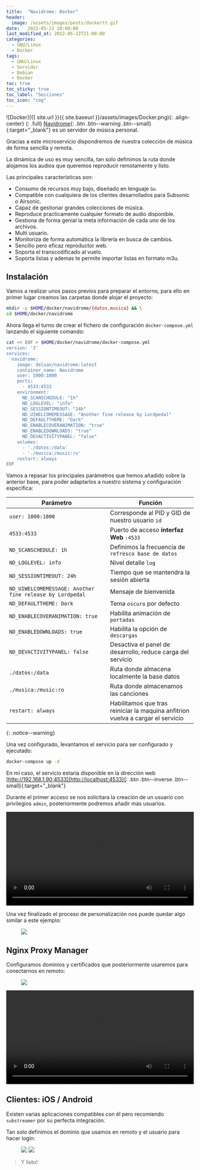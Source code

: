 ```yaml
---
title:  "Navidrome: Docker"
header:
  image: /assets/images/posts/dockertt.gif
date:   2022-05-22 10:00:00
last_modified_at: 2022-05-22T21:00:00
categories:
  - GNU/Linux
  - Docker
tags:
  - GNU/Linux
  - Servidor
  - Debian
  - Docker
toc: true
toc_sticky: true
toc_label: "Secciones"
toc_icon: "cog"
---
```


![Docker]({{ site.url }}{{ site.baseurl }}/assets/images/Docker.png){: .align-center}
{: .full}
[Navidrome](https://www.navidrome.org/){: .btn .btn--warning .btn--small}{:target="_blank"} es un servidor de música personal.

Gracias a este microservicio dispondremos de nuestra colección de música de forma sencilla y remota.
 
La dinámica de uso es muy sencilla, tan solo definimos la ruta donde alojamos los audios que queremos reproducir remotamente y listo.

Las principales características son:

 - Consumo de recursos muy bajo, diseñado en lenguaje `Go`.
 - Compatible con cualquiera de los clientes desarrollados para Subsonic o Airsonic.
 - Capaz de gestionar grandes colecciones de música.
 - Reproduce practicamente cualquier formato de audio disponible.
 - Gestiona de forma genial la meta información de cada uno de los archivos.
 - Multi usuario.
 - Monitoriza de forma automática la librería en busca de cambios.
 - Sencillo pero eficaz reproductor web.
 - Soporta el transcodificado al vuelo.
 - Soporta listas y ademas te permite importar listas en formato m3u.

## Instalación

Vamos a realizar unos pasos previos para preparar el entorno, para ello en primer lugar creamos las carpetas donde alojar el proyecto:

```bash
mkdir -p $HOME/docker/navidrome/{datos,musica} && \
cd $HOME/docker/navidrome
```

Ahora llega el turno de crear el fichero de configuración `docker-compose.yml` lanzando el siguiente comando:

```bash
cat << EOF > $HOME/docker/navidrome/docker-compose.yml
version: '3'
services:
  navidrome:
    image: deluan/navidrome:latest
    container_name: Navidrome
    user: 1000:1000
    ports:
      - 4533:4533
    environment:
      ND_SCANSCHEDULE: "1h"
      ND_LOGLEVEL: "info"
      ND_SESSIONTIMEOUT: "24h"
      ND_UIWELCOMEMESSAGE: "Another fine release by Lordpedal"
      ND_DEFAULTTHEME: "Dark"
      ND_ENABLECOVERANIMATION: "true"
      ND_ENABLEDOWNLOADS: "true"
      ND_DEVACTIVITYPANEL: "false"
    volumes:
      - './datos:/data'
      - './musica:/music:ro'
    restart: always
EOF
```

Vamos a repasar los principales parámetros que hemos añadido sobre la anterior base, para poder adaptarlos a nuestro sistema y configuración especifica:

| Parámetro | Función |
| ------ | ------ |
| `user: 1000:1000` | Corresponde al PID y GID de nuestro usuario `id` |
| `4533:4533` | Puerto de acceso **interfaz Web** `:4533` |
| `ND_SCANSCHEDULE: 1h` | Definimos la frecuencia de `refresco base de datos` |
| `ND_LOGLEVEL: info` | Nivel detalle `log` |
| `ND_SESSIONTIMEOUT: 24h` | Tiempo que se mantendra la sesión abierta |
| `ND_UIWELCOMEMESSAGE: Another fine release by Lordpedal` | Mensaje de bienvenida |
| `ND_DEFAULTTHEME: Dark` | Tema `oscuro` por defecto |
| `ND_ENABLECOVERANIMATION: true` | Habilita animación de `portadas` |
| `ND_ENABLEDOWNLOADS: true` | Habilita la opción de `descargas` |
| `ND_DEVACTIVITYPANEL: false` | Desactiva el panel de desarrollo, reduce carga del servicio |
| `./datos:/data` | Ruta donde almacena localmente la base datos |
| `./musica:/music:ro` | Ruta donde almacenamos las canciones |
| `restart: always` | Habilitamos que tras reiniciar la maquina anfitrion vuelva a cargar el servicio |
{: .notice--warning}

Una vez configurado, levantamos el servicio para ser configurado y ejecutado:

```bash
docker-compose up -d
```

En mi caso, el servicio estaría disponible en la dirección web [http://192.168.1.90:4533](http://localhost:4533){: .btn .btn--inverse .btn--small}{:target="_blank"}

Durante el primer acceso se nos solicitara la creación de un usuario con privilegios `admin`, posteriormente podremos añadir más usuarios.

<div class="lordvideo">
   <video  style="display:block; width:100%; height:auto;" controls loop="loop">
       <source src="{{ site.baseurl }}/assets/videos/navidrome.mp4" type="video/mp4" />
   </video>
</div>

Una vez finalizado el proceso de personalización nos puede quedar algo similar a este ejemplo:

<figure>
    <a href="/assets/images/posts/navi1.png"><img src="/assets/images/posts/navi1.png"></a>
</figure>

## Nginx Proxy Manager

Configuramos dominios y certificados que posteriormente usaremos para conectarnos en remoto:

<figure>
    <a href="/assets/images/posts/navidrome.png"><img src="/assets/images/posts/navidrome.png"></a>
</figure>

<div class="lordvideo">
   <video  style="display:block; width:100%; height:auto;" controls loop="loop">
       <source src="{{ site.baseurl }}/assets/videos/npm05.mp4" type="video/mp4" />
   </video>
</div>

## Clientes: iOS / Android

Existen varias aplicaciones compatibles con él pero recomiendo `substreamer` por su perfecta integración.

Tan solo definimos el dominio que usamos en remoto y el usuario para hacer login:

<figure class="half">
    <a href="/assets/images/posts/navi2.png"><img src="/assets/images/posts/navi2.png"></a>
    <a href="/assets/images/posts/navi3.png"><img src="/assets/images/posts/navi3.png"></a>
</figure>

> Y listo!
